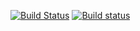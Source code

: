 [![Build Status](https://travis-ci.org/randy3k/sublime_text_installer.svg?branch=master)](https://travis-ci.org/randy3k/sublime_text_installer)
[![Build status](https://ci.appveyor.com/api/projects/status/yw90t8iiwgv9c6gp/branch/master?svg=true)](https://ci.appveyor.com/project/randy3k/sublime-text-installer/branch/master)